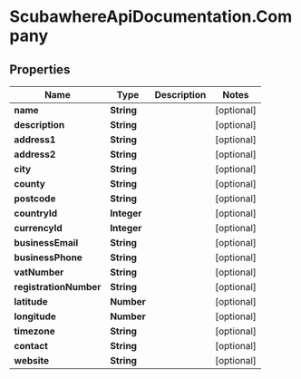 # ScubawhereApiDocumentation.Company

## Properties
Name | Type | Description | Notes
------------ | ------------- | ------------- | -------------
**name** | **String** |  | [optional] 
**description** | **String** |  | [optional] 
**address1** | **String** |  | [optional] 
**address2** | **String** |  | [optional] 
**city** | **String** |  | [optional] 
**county** | **String** |  | [optional] 
**postcode** | **String** |  | [optional] 
**countryId** | **Integer** |  | [optional] 
**currencyId** | **Integer** |  | [optional] 
**businessEmail** | **String** |  | [optional] 
**businessPhone** | **String** |  | [optional] 
**vatNumber** | **String** |  | [optional] 
**registrationNumber** | **String** |  | [optional] 
**latitude** | **Number** |  | [optional] 
**longitude** | **Number** |  | [optional] 
**timezone** | **String** |  | [optional] 
**contact** | **String** |  | [optional] 
**website** | **String** |  | [optional] 


